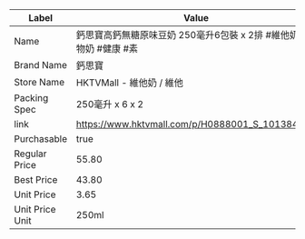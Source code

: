 | Label           | Value                                           |
| --------------- | ----------------------------------------------- |
| Name            | 鈣思寶高鈣無糖原味豆奶 250毫升6包裝 x 2排 #維他奶 #植物奶 #健康 #素      |
| Brand Name      | 鈣思寶                                             |
| Store Name      | HKTVMall - 維他奶 / 維他                             |
| Packing Spec    | 250毫升 x 6 x 2                                   |
| link            | https://www.hktvmall.com/p/H0888001_S_10138408A |
| Purchasable     | true                                            |
| Regular Price   | 55.80                                           |
| Best Price      | 43.80                                           |
| Unit Price      | 3.65                                            |
| Unit Price Unit | 250ml                                           |
